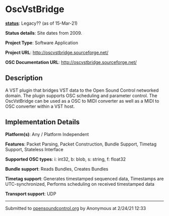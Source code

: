 # OscVstBridge

**[status](../implementation-status.html)**: Legacy?? (as of 15-Mar-21)

**Status details**: 
Site dates from 2009. 

**Project Type**: Software Application

**Project URL**: <http://oscvstbridge.sourceforge.net/>

**OSC Documentation URL**: <http://oscvstbridge.sourceforge.net/>

## Description

A VST plugin that bridges VST data to the Open Sound Control networked domain. The plugin supports OSC scheduling and parameter control. The OscVstBridge can be used as a OSC to MIDI converter as well as a MIDI to OSC converter within a VST host.

## Implementation Details

**Platform(s)**: Any / Platform Independent

**Features**: Packet Parsing, Packet Construction, Bundle Support, Timetag Support, Stateless Interface

**Supported OSC types**: i: int32, b: blob, s: string, f: float32

**Bundle support**: Reads Bundles, Creates Bundles

**Timetag support**: Generates timestamped sequenced data, Timestamps are UTC-synchronized, Performs scheduling on received timestamped data

**Transport support**: UDP

---
Submitted to [opensoundcontrol.org](https://opensoundcontrol.org) by Anonymous at 2/24/21 12:33
